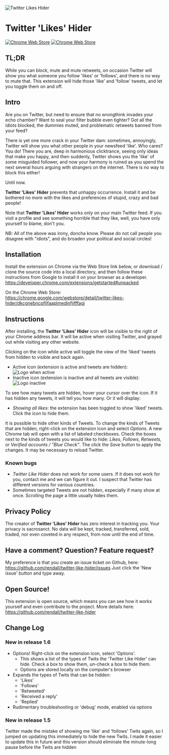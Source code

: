 ![Twitter Likes Hider](icon-48.png)

# Twitter 'Likes' Hider

[![Chrome Web Store](https://img.shields.io/chrome-web-store/v/dkcgnebncpfljfaaplmedjnfjifffagj)](https://chrome.google.com/webstore/detail/twitter-likes-hider/dkcgnebncpfljfaaplmedjnfjifffagj)
[![Chrome Web Store](https://img.shields.io/chrome-web-store/price/dkcgnebncpfljfaaplmedjnfjifffagj)](https://chrome.google.com/webstore/detail/twitter-likes-hider/dkcgnebncpfljfaaplmedjnfjifffagj)

## TL;DR

While you can block, mute and mute retweets, on occasion Twitter will show you what someone you follow 'likes' or 'follows', and there is no way to mute that. This extension will hide those 'like' and 'follow' tweets, and let you toggle them on and off.

## Intro

Are you on Twitter, but need to ensure that no wrongthink invades your echo chamber? Want to seal your filter bubble even tighter? Got all the idiots blocked, the dummies muted, and problematic retweets banned from your feed?

There is yet one more crack in your Twitter dam: sometimes, annoyingly, Twitter will show you what other people in your newsfeed 'like'. Who cares? You do! There you are, deep in harmonious clicktrance, seeing only ideas that make you happy, and then suddenly, Twitter shows you the 'like' of some misguided follower, and now your harmony is ruined as you spend the next several hours arguing with strangers on the internet. There is no way to block this either!

Until now.

**Twitter 'Likes' Hider** prevents that unhappy occurrence. Install it and be bothered no more with the likes and preferences of stupid, crazy and bad people!

Note that **Twitter 'Likes' Hider** works only on your main Twitter feed. If you visit a profile and see something horrible that they like, well, you have only yourself to blame, don't you.

NB: All of the above was irony, doncha know. Please do not call people you disagree with "idiots", and do broaden your political and social circles!

## Installation

Install the extension on Chrome via the Web Store link below, or download / clone the source code into a local directory, and then follow these instructions from Google to install it on your browser as a developer. https://developer.chrome.com/extensions/getstarted#unpacked

On the Chrome Web Store:
https://chrome.google.com/webstore/detail/twitter-likes-hider/dkcgnebncpfljfaaplmedjnfjifffagj

## Instructions

After installing, the **Twitter 'Likes' Hider** icon will be visible to the right of your Chrome address bar. It will be active when visiting Twitter, and grayed out while visiting any other website.

Clicking on the icon while active will toggle the view of the 'liked' tweets from hidden to visible and back again.

* Active icon (extension is active and tweets are hidden): ![Logo when active](icon-32.png)
* Inactive icon (extension is inactive and all tweets are visible): ![Logo inactive](icon-off-32.png)

To see how many tweets are hidden, hover your cursor over the icon. If it has hidden any tweets, it will tell you how many. Or it will display:

- _Showing all likes_: the extension has been toggled to show 'liked' tweets. Click the icon to hide them.

It is possible to hide other kinds of Tweets. To change the kinds of Tweets that are hidden, right-click on the extension icon and select _Options_. A new Chrome tab will open with a list of labeled checkboxes. Check the boxes next to the kinds of tweets you would like to hide: *Likes*, *Follows*, *Retweets*, or *Verified accounts / "Blue Check"*. The click the _Save_ button to apply the changes. It may be necessary to reload Twitter.

### Known bugs

- _Twitter Like Hider_ does not work for some users. If it does not work for you, contact me and we can figure it out. I suspect that Twitter has different versions for various countries.
- Sometimes targeted Tweets are not hidden, especially if many show at once. Scrolling the page a little usually hides them.

## Privacy Policy

The creator of **Twitter 'Likes' Hider** has zero interest in tracking you. Your privacy is sacrosanct. No data will be kept, tracked, transferred, sold, traded, nor even coveted in any respect, from now until the end of time.

## Have a comment? Question? Feature request?

My preference is that you create an issue ticket on Github, here: https://github.com/rendall/twitter-like-hider/issues Just click the 'New issue' button and type away.

## Open Source!

This extension is open source, which means you can see how it works yourself and even contribute to the project.
More details here: https://github.com/rendall/twitter-like-hider

## Change Log

### New in release 1.6

- Options! Right-click on the extension icon, select 'Options'.
  - This shows a list of the types of Twits the 'Twitter Like Hider' can hide. Check a box to show them, _un_-check a box to hide them.
  - Options are stored locally on the computer's browser
- Expands the types of Twits that can be hidden:
  - 'Likes'
  - 'Follows'
  - 'Retweeted'
  - 'Received a reply'
  - 'Replied'
- Rudimentary troubleshooting or 'debug' mode, enabled via options

### New in release 1.5

Twitter made the mistake of showing me 'like' and 'follows' Twits again, so I jumped on updating this immediately to hide the new Twits. I made it easier to update this in future and this version should eliminate the minute-long pause before the Twits are hidden
